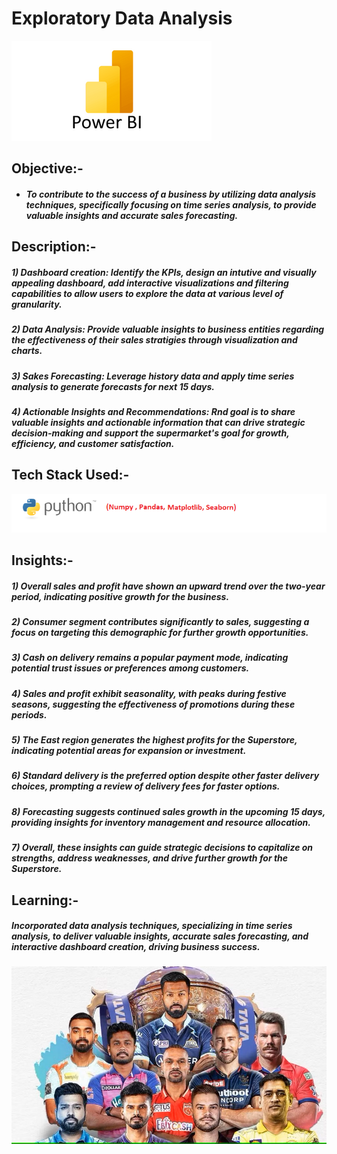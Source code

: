 # Exploratory Data Analysis
![image](https://github.com/gauraishwarya/Project-Images/blob/main/Power%20Bi%20icon.png?raw=true)
## Objective:-
- ##### To contribute to the success of a business by utilizing data analysis techniques, specifically focusing on time series analysis, to provide valuable insights and accurate sales forecasting.
## Description:-
##### 1) Dashboard creation: Identify the KPIs, design an intutive and visually appealing dashboard, add interactive visualizations and filtering capabilities to allow users to explore the data at various level of granularity.
##### 2) Data Analysis: Provide valuable insights to business entities regarding the effectiveness of their sales stratigies through visualization and charts.
##### 3) Sakes Forecasting: Leverage history data and apply time series analysis to generate forecasts for next 15 days.
##### 4) Actionable Insights and Recommendations: Rnd goal is to share valuable insights and actionable information that can drive strategic decision-making and support the supermarket's goal for growth, efficiency, and customer satisfaction.
## Tech Stack Used:-
![Techstack](https://github.com/gauraishwarya/Project-Images/blob/main/IPL%20EDA.png?raw=true)
## Insights:-
##### 1) Overall sales and profit have shown an upward trend over the two-year period, indicating positive growth for the business.
##### 2) Consumer segment contributes significantly to sales, suggesting a focus on targeting this demographic for further growth opportunities.
##### 3) Cash on delivery remains a popular payment mode, indicating potential trust issues or preferences among customers.
##### 4) Sales and profit exhibit seasonality, with peaks during festive seasons, suggesting the effectiveness of promotions during these periods.
##### 5) The East region generates the highest profits for the Superstore, indicating potential areas for expansion or investment.
##### 6) Standard delivery is the preferred option despite other faster delivery choices, prompting a review of delivery fees for faster options.
##### 8) Forecasting suggests continued sales growth in the upcoming 15 days, providing insights for inventory management and resource allocation.
##### 7) Overall, these insights can guide strategic decisions to capitalize on strengths, address weaknesses, and drive further growth for the Superstore.
## Learning:-
##### Incorporated data analysis techniques, specializing in time series analysis, to deliver valuable insights, accurate sales forecasting, and interactive dashboard creation, driving business success.
![image](https://github.com/gauraishwarya/Project-Images/blob/main/IPL%20EDA%203.png?raw=true)
